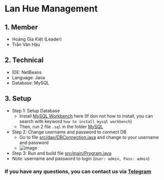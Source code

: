 # Lan Hue Management
## 1. Member
- Hoàng Gia Kiệt (Leader)
- Trần Văn Hậu
## 2. Technical
- IDE: NetBeans
- Language: Java
- Database: MySQL
## 3. Setup
- Step 1: Setup Database
  - Install [MySQL Workbench](https://dev.mysql.com/downloads/workbench/) here (If don not how to install, you can search with keyword `how to install mysql workbench`)
  - Then, run 2 file `.sql` in the folder [MySQL](MySQL)
- Step 2: Change username and password to connect DB
  - Go to file [src/dao/DBConnection.java](src/dao/DBConnection.java) and change to your username and password
  - ![image](https://github.com/K1ethoang/Lan-Hue-Management/assets/88199151/b25fd984-93a3-4193-b426-f6fccec1570d)
- Step 3: Run and build file [src/main/Program.java](src/main/Program.java)
- *Note*: username and password to login (`User: admin, Pass: admin`)
### If you have any questions, you can contact us via [Telegram](https://t.me/K1ethoang)
